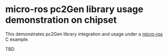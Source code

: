 # micro-ros pc2Gen library usage demonstration on chipset

This demonstrates pc2Gen library integration and usage under a [micro-ros](https://micro.ros.org) C example.

TBD